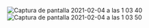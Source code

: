 ![Captura de pantalla 2021-02-04 a las 1 03 40](https://user-images.githubusercontent.com/47045714/106825293-dcbca980-6684-11eb-999b-6015fecca9a2.png)
![Captura de pantalla 2021-02-04 a las 1 03 50](https://user-images.githubusercontent.com/47045714/106825298-e0503080-6684-11eb-89b3-7d94ecbcaf6c.png)
